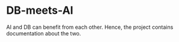 # DB-meets-AI
AI and DB can benefit from each other. Hence, the project contains documentation about the two.
